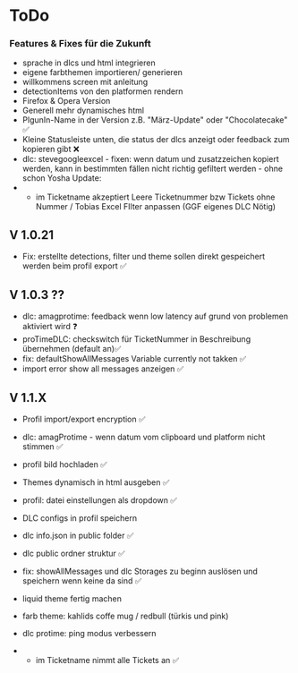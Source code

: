 # ToDo

### Features & Fixes für die Zukunft
 
- sprache in dlcs und html integrieren
- eigene farbthemen importieren/ generieren
- willkommens screen mit anleitung
- detectionItems von den platformen rendern
- Firefox & Opera Version
- Generell mehr dynamisches html
- PlgunIn-Name in der Version z.B. "März-Update" oder "Chocolatecake" ✅
- Kleine Statusleiste unten, die status der dlcs anzeigt oder feedback zum kopieren gibt ❌
- dlc: stevegoogleexcel - fixen: wenn datum und zusatzzeichen kopiert werden, kann in bestimmten fällen nicht richtig gefiltert werden - ohne schon
Yosha Update:
- - im Ticketname akzeptiert Leere Ticketnummer bzw Tickets ohne Nummer / Tobias Excel FIlter anpassen 
(GGF eigenes DLC Nötig)

## V 1.0.21
- Fix: erstellte detections, filter und theme sollen direkt gespeichert werden beim profil export ✅

## V 1.0.3 ??
- dlc: amagprotime: feedback wenn low latency auf grund von problemen aktiviert wird ❓
- proTimeDLC: checkswitch für TicketNummer in Beschreibung übernehmen (default an)✅
- fix: defaultShowAllMessages Variable currently not takken ✅
- import error show all messages anzeigen ✅


## V 1.1.X
- Profil import/export encryption ✅
- dlc: amagProtime - wenn datum vom clipboard und platform nicht stimmen ✅
- profil bild hochladen ✅
- Themes dynamisch in html ausgeben ✅
- profil: datei einstellungen als dropdown ✅
- DLC configs in profil speichern

- dlc info.json in public folder ✅
- dlc public ordner struktur ✅

- fix: showAllMessages und dlc Storages zu beginn auslösen und speichern wenn keine da sind ✅
- liquid theme fertig machen
- farb theme: kahlids coffe mug / redbull (türkis und pink)
- dlc protime: ping modus verbessern

- * im Ticketname nimmt alle Tickets an ✅
